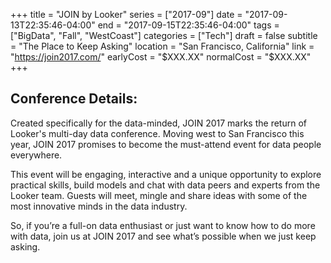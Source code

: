 +++
title = "JOIN by Looker"
series = ["2017-09"]
date = "2017-09-13T22:35:46-04:00"
end = "2017-09-15T22:35:46-04:00"
tags = ["BigData", "Fall", "WestCoast"]
categories = ["Tech"]
draft = false
subtitle = "The Place to Keep Asking"
location = "San Francisco, California"
link = "https://join2017.com/"
earlyCost = "$XXX.XX"
normalCost = "$XXX.XX"
+++



## Conference Details: 

Created specifically for the data-minded, JOIN 2017 marks the return of Looker's multi-day data conference. Moving west to San Francisco this year, JOIN 2017 promises to become the must-attend event for data people everywhere.

This event will be engaging, interactive and a unique opportunity to explore practical skills, build models and chat with data peers and experts from the Looker team. Guests will meet, mingle and share ideas with some of the most innovative minds in the data industry.

So, if you’re a full-on data enthusiast or just want to know how to do more with data, join us at JOIN 2017 and see what’s possible when we just keep asking.
